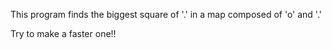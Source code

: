 This program finds the biggest square of '.' in a map composed of 'o' and '.'

Try to make a faster one!!
